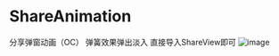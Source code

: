 # ShareAnimation
分享弹窗动画（OC）
弹簧效果弹出淡入
直接导入ShareView即可
![image](https://github.com/MaggieHXQ/ShareAnimation/blob/master/ShareAnimation.2019-07-02%2014_26_59.gif) 
